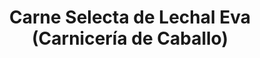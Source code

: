 ---
title: "Carne Selecta de Lechal Eva (Carnicería de Caballo)"
url: /burjassot/carne-selecta-de-lechal-eva-carniceria-de-caballo/
shop: Metzgerei
---